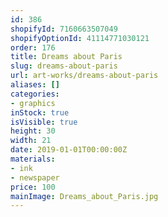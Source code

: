 ```yaml
---
id: 386
shopifyId: 7160663507049
shopifyOptionId: 41114771030121
order: 176
title: Dreams about Paris
slug: dreams-about-paris
url: art-works/dreams-about-paris
aliases: []
categories:
- graphics
inStock: true
isVisible: true
height: 30
width: 21
date: 2019-01-01T00:00:00Z
materials:
- ink
- newspaper
price: 100
mainImage: Dreams_about_Paris.jpg
---
```

